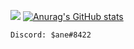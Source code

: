 
![](https://komarev.com/ghpvc/?username=germaanisane)
[![Anurag's GitHub stats](https://github-readme-stats.vercel.app/api?username=germaanisane&show_icons=true&theme=radical)](https://github.com/anuraghazra/github-readme-stats)

```
Discord: $ane#8422
```
